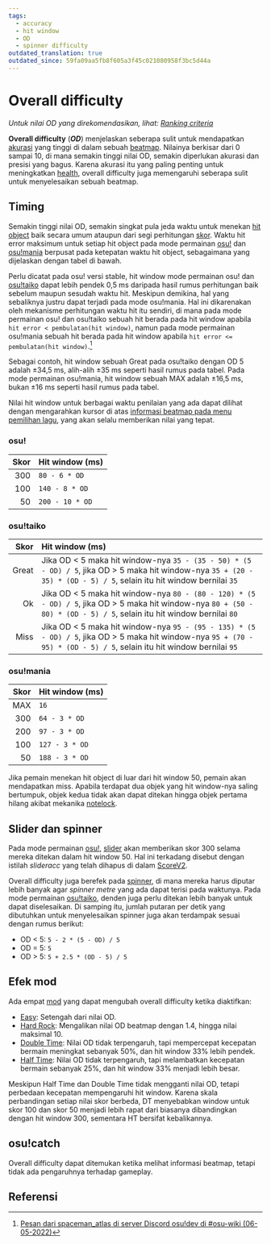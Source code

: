 ```yaml
---
tags:
  - accuracy
  - hit window
  - OD
  - spinner difficulty
outdated_translation: true
outdated_since: 59fa09aa5fb8f605a3f45c021080958f3bc5d44a
---
```


# Overall difficulty

*Untuk nilai OD yang direkomendasikan, lihat: [Ranking criteria](/wiki/Ranking_criteria)*

**Overall difficulty** (***OD***) menjelaskan seberapa sulit untuk mendapatkan [akurasi](/wiki/Gameplay/Accuracy) yang tinggi di dalam sebuah [beatmap](/wiki/Beatmap). Nilainya berkisar dari 0 sampai 10, di mana semakin tinggi nilai OD, semakin diperlukan akurasi dan presisi yang bagus. Karena akurasi itu yang paling penting untuk meningkatkan [health](/wiki/Gameplay/Health), overall difficulty juga memengaruhi seberapa sulit untuk menyelesaikan sebuah beatmap.

## Timing

Semakin tinggi nilai OD, semakin singkat pula jeda waktu untuk menekan [hit object](/wiki/Gameplay/Hit_object) baik secara umum ataupun dari segi perhitungan [skor](/wiki/Gameplay/Score). Waktu hit error maksimum untuk setiap hit object pada mode permainan [osu!](/wiki/Game_mode/osu!) dan [osu!mania](/wiki/Game_mode/osu!mania) berpusat pada ketepatan waktu hit object, sebagaimana yang dijelaskan dengan tabel di bawah.

Perlu dicatat pada osu! versi stable, hit window mode permainan osu! dan [osu!taiko](/wiki/Game_mode/osu!taiko) dapat lebih pendek 0,5 ms daripada hasil rumus perhitungan baik sebelum maupun sesudah waktu hit. Meskipun demikina, hal yang sebaliknya justru dapat terjadi pada mode osu!mania. Hal ini dikarenakan oleh mekanisme perhitungan waktu hit itu sendiri, di mana pada mode permainan osu! dan osu!taiko sebuah hit berada pada hit window apabila `hit error < pembulatan(hit window)`, namun pada mode permainan osu!mania sebuah hit berada pada hit window apabila `hit error <= pembulatan(hit window)`.[^judgement-rounding-ref]

Sebagai contoh, hit window sebuah Great pada osu!taiko dengan OD 5 adalah ±34,5 ms, alih-alih ±35 ms seperti hasil rumus pada tabel. Pada mode permainan osu!mania, hit window sebuah MAX adalah ±16,5 ms, bukan ±16 ms seperti hasil rumus pada tabel.

Nilai hit window untuk berbagai waktu penilaian yang ada dapat dilihat dengan mengarahkan kursor di atas [informasi beatmap pada menu pemilihan lagu](/wiki/Client/Interface#informasi-beatmap), yang akan selalu memberikan nilai yang tepat.

### osu!

| Skor | Hit window (ms) |
| --: | :-- |
| 300 | `80 - 6 * OD` |
| 100 | `140 - 8 * OD` |
| 50 | `200 - 10 * OD` |

### osu!taiko

| Skor | Hit window (ms) |
| --: | :-- |
| Great | Jika OD < 5 maka hit window-nya `35 - (35 - 50) * (5 - OD) / 5`, jika OD > 5 maka hit window-nya `35 + (20 - 35) * (OD - 5) / 5`, selain itu hit window bernilai `35` |
| Ok | Jika OD < 5 maka hit window-nya `80 - (80 - 120) * (5 - OD) / 5`, jika OD > 5 maka hit window-nya `80 + (50 - 80) * (OD - 5) / 5`, selain itu hit window bernilai `80` |
| Miss | Jika OD < 5 maka hit window-nya `95 - (95 - 135) * (5 - OD) / 5`, jika OD > 5 maka hit window-nya `95 + (70 - 95) * (OD - 5) / 5`, selain itu hit window bernilai `95` |

### osu!mania

| Skor | Hit window (ms) |
| --: | :-- |
| MAX | `16` |
| 300 | `64 - 3 * OD` |
| 200 | `97 - 3 * OD` |
| 100 | `127 - 3 * OD` |
| 50 | `188 - 3 * OD` |

Jika pemain menekan hit object di luar dari hit window 50, pemain akan mendapatkan miss. Apabila terdapat dua objek yang hit window-nya saling bertumpuk, objek kedua tidak akan dapat ditekan hingga objek pertama hilang akibat mekanika [notelock](/wiki/Gameplay/Judgement/Notelock).

## Slider dan spinner

Pada mode permainan [osu!](/wiki/Game_mode/osu!), [slider](/wiki/Gameplay/Hit_object/Slider) akan memberikan skor 300 selama mereka ditekan dalam hit window 50. Hal ini terkadang disebut dengan istilah *slideracc* yang telah dihapus di dalam [ScoreV2](/wiki/Gameplay/Game_modifier/ScoreV2).

Overall difficulty juga berefek pada [spinner](/wiki/Gameplay/Hit_object/Spinner), di mana mereka harus diputar lebih banyak agar *spinner metre* yang ada dapat terisi pada waktunya. Pada mode permainan [osu!taiko](/wiki/Game_mode/osu!taiko), denden juga perlu ditekan lebih banyak untuk dapat diselesaikan. Di samping itu, jumlah putaran per detik yang dibutuhkan untuk menyelesaikan spinner juga akan terdampak sesuai dengan rumus berikut:

- OD < 5: `5 - 2 * (5 - OD) / 5`
- OD = 5: `5`
- OD > 5: `5 + 2.5 * (OD - 5) / 5`

## Efek mod

Ada empat [mod](/wiki/Gameplay/Game_modifier) yang dapat mengubah overall difficulty ketika diaktifkan:

- [Easy](/wiki/Gameplay/Game_modifier/Easy): Setengah dari nilai OD.
- [Hard Rock](/wiki/Gameplay/Game_modifier/Hard_Rock): Mengalikan nilai OD beatmap dengan 1.4, hingga nilai maksimal 10.
- [Double Time](/wiki/Gameplay/Game_modifier/Double_Time): Nilai OD tidak terpengaruh, tapi mempercepat kecepatan bermain meningkat sebanyak 50%, dan hit window 33% lebih pendek.
- [Half Time](/wiki/Gameplay/Game_modifier/Half_Time): Nilai OD tidak terpengaruh, tapi melambatkan kecepatan bermain sebanyak 25%, dan hit window 33% menjadi lebih besar.

Meskipun Half Time dan Double Time tidak mengganti nilai OD, tetapi perbedaan kecepatan mempengaruhi hit window. Karena skala perbandingan setiap nilai skor berbeda, DT menyebabkan window untuk skor 100 dan skor 50 menjadi lebih rapat dari biasanya dibandingkan dengan hit window 300, sementara HT bersifat kebalikannya.

## osu!catch

Overall difficulty dapat ditemukan ketika melihat informasi beatmap, tetapi tidak ada pengaruhnya terhadap gameplay.

## Referensi

[^judgement-rounding-ref]: [Pesan dari spaceman_atlas di server Discord osu!dev di #osu-wiki (06-05-2022)](https://discord.com/channels/188630481301012481/218677502141399041/972241866382798889)
